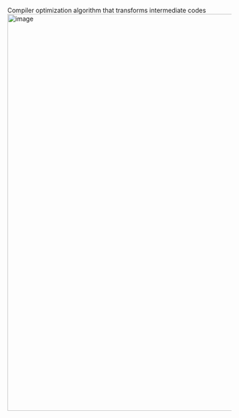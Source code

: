 Compiler optimization algorithm that transforms intermediate codes
<img width="890" alt="image" src="https://github.com/user-attachments/assets/b21ea9d6-c0e0-4c8e-a5d4-a0610d5ad123" />
